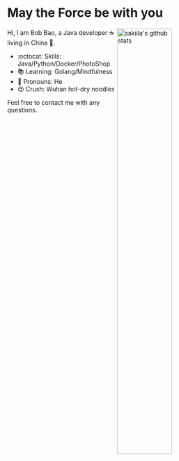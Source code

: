 # May the Force be with you 

<img align="right" alt="sakiila's github stats" width="50%" src="https://github-readme-stats.vercel.app/api?username=sakiila&show_icons=true">

Hi, I am Bob Bao, a Java developer :coffee: living in China :panda_face:.

- :octocat: Skills: Java/Python/Docker/PhotoShop
- :books: Learning: Golang/Mindfulness
- :wave: Pronouns: He
- :heart_eyes: Crush: Wuhan hot-dry noodles

Feel free to contact me with any questions.
